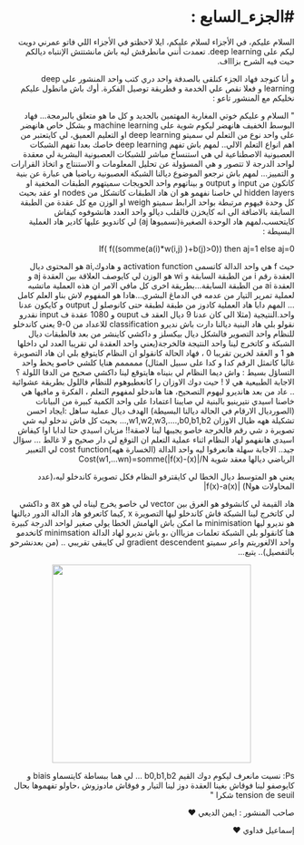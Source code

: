 <h1 dir="rtl" lang="ar">#الجزء_السابع :</h1>
<p dir="rtl" lang="ar">السلام عليكم، في الأجزاء لسلام عليكم، ايلا لاحظتو في الأجزاء اللي فاتو عمرني دويت ليكم على deep learning. تعمدت أنني مانطرقش ليه باش مانشتتش الإنتباه ديالكم حيت فيه الشرح بزاااف.
</p>
<p dir="rtl" lang="ar">و أنا كنوجد فهاد الجزء كنلقى بالصدفة واحد دري كتب واحد المنشور على deep learning و فعلا نقص علي الخدمة و فطريقة توصيل الفكرة. أوك باش مانطول عليكم نخليكم مع المنشور تاعو :
</p>

<p dir="rtl" lang="ar">" السلام و عليكم خوتي المغاربة المهتمين بالجديد و كل ما هو متعلق بالبرمجة... فهاد البوسط الخفيف هانهضر ليكوم شوية على machine learning و بشكل خاص هانهضر على واحد نوع من التعلم لي سميتو deep learning او التعليم العميق، لي كايتعتبر من اهم انواع التعلم الالي.. لمهم باش تفهم deep learning خاصك بعدا تفهم الشبكات العصبونية الاصطناعية لي هي استنساخ مباشر للشبكات العصبونية البشرية لي معقدة لواحد الدرجة لا تتصور و هي المسؤولة عن تحليل المعلومات و الاستنتاج و اتخاذ القرارات و التمييز... لمهم باش نرجعو الموضوع ديالنا الشبكة العصبونية رياضيا هي عبارة عن بنية كاتكون من input و output و بيناتهوم واحد الحويجات سميتهوم الطبقات المخفية او hidden layers لي خاصنا نفهمو هو ان هاد الطبقات كاتشكل من nodes او عقد بحيث كل وحدة فيهوم مرتبطة بواحد الرابط سميتو weigh او الوزن مع كل عقدة من الطبقة السابقة بالاضافة الى انه كايخزن فالقلب ديالو واحد العدد هانشوفوه كيفاش كايتحسب،لمهم هاد الوحدة الصغيرة(نسميوها aj) لي كاندويو عليها كادير هاد العملية البسيطة : 
</p>
<p dir="rtl" lang="ar">
If( f((somme(a(i)*w(i,j) )+b(j)>0)) then aj=1 else aj=0 
</p>
<p dir="rtl" lang="ar">
حيث f هي واحد الدالة كاتسمى activation function و هادوك,ai هو المحتوى ديال العقدة رقم i من الطبقة السابقة و wi هو الوزن لي كايوصف العلاقة بين العقدة aj و العقدة ai من الطبقة السابقة...بطريقة اخرى كل مافي الامر ان هذه العملية ماتشبه لعملية تمرير التيار من عدمه في الدماغ البشري...هادا هو المفهوم لاش بناو العلم كامل ... المهم دابا هاد العملية كادوز من طبقة لطبقة حتى كانوصلو ل output و كايكون عدنا واحد.النتيجية (مثلا الى كان عدنا 9 ديال العقد ف ouput و 1080 عقدة ف input نقدرو نقولو بلي هاد البنية ديالنا دارت باش نديرو classification للاعداد من 0-9 يعني كاندخلو للنظام واحد التصوير فالشكل ديال بيكسلز و داكشي كاينشر من بعد فالطبقات ديال الشبكة و كاتخرج لينا واحد النتيجة فالخرجة(يعني واحد العقدة لي تقريبا العدد لي داخلها هو 1 و العقد لخرين تقريبا 0 ، فهاد الحالة كانقولو ان النظام كايتوقع بلي ان هاد التصويرة غالبا كاتمثل الرقم كدا و كدا على سبيل المثال) مممممم هنايا كلشي خاصو يحط واحد التساؤل بسيط : واش ديما النظام لي بنيناه هايتوقع لينا داكشي صحيح من الدقا اللولة ؟ الاجابة الطبيعية هي لا ! حيت دوك الاوزان را كانعطيوهوم للنظام فاللول بطريقة عشوائية .. عاد من بعد هانديرو ليهوم التصحيح، هنا هاندخلو لمفهوم التعلم ، الفكرة و مافيها هي خاصنا اسيدي نتيرينيو بالبنية لي صايبنا اعتمادا على واحد الكمية كبيرة من البيانات (الصورديال الارقام في الحالة ديالنا البسيطة) الهدف ديال عملية ساهل :ايجاد احسن تشكيلة ههه ظيال الاوزان w1,w2,w3,....,b0,b1,b2,... بحيث كل فاش ندخلو ليه شي تصويرة د شي رقم فالخرجة خاصو يجيبها لينا لاصقة!! مزيان اسيدي حتا لدابا اوا كيفاش اسيدي هانفهمو لهاد النظام اثناء عملية التعلم ان التوقع لي دار صحيح و لا غالط ... سؤال جيد.. الاجابة سهلة هانعرفوا ليه واحد الدالة (الخسارة ههه)cost function لي التعبير الرياضي ديالها معقد شوية
Cost(w1,...wn)=somme(|f(x)-(x)|/N
</p>
  
<p dir="rtl" lang="ar">يعني هو المتوسط ديال الخطا لي كايقترفو النظام فكل تصويرة كاندخلو ليه،(عدد المحاولات هوN)
|f(x)-a(x)| 
</p>
<p dir="rtl" lang="ar">
هاد القيمة لي كانشوفو هو الغرق بين vector لي خاصو يخرج ليناه لي هو ax و داكشي لي كاتخرج لينا الشبكة فاش كاندخلو ليها التصويرة x ,كيما كاتعرفو هاد الدالة الدور ديالنها هو نديرو ليها minimisation ما امكن باش الهامش الخطا يولي صغير لواحد الدرجة كبيرة هنا كانقولو بلي الشبكة تعلمات مزيااان ،و باش نديرو لهاد الدالة minimsation كانخدمو واحد الالغوريتم واعر سميتو gradient descendent لي كايبقى تقريبي .. (من بعدنشرحو بالتفصيل)..
يتبع...
</p>
<p align="center">
<img src="https://user-images.githubusercontent.com/44703725/55365155-edbd9200-54d2-11e9-941d-43d8f58a46bc.jpg" width="350" >
</p>
<p dir="rtl" lang="ar">
Ps: نسيت مانعرف ليكوم دوك القيم b0,b1,b2 ...
لي هما ببساطة كايتسماو biais و كايوصفو لينا فوقاش بغينا العقدة دوز لينا التيار و فوقاش مادوزوش ،حاولو تفهموها بحال tension de seuil 
شكرا "
</p>
<p dir="rtl" lang="ar">
صاحب المنشور : ايمن الديعي ❤️
</p>

<p dir="rtl" lang="ar">
إسماعيل فداوي ❤️
</p>

